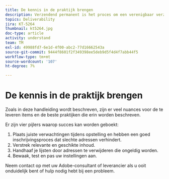 ```yaml
---
title: De kennis in de praktijk brengen
description: Verzendend permanent is het proces om een verenigbaar verzendend volume en strategie te vestigen om ISP reputatie te handhaven.
topics: Deliverability
jira: KT-5264
thumbnail: kt5264.jpg
doc-type: article
activity: understand
team: TM
exl-id: 49988fd7-6e1d-4f00-abc2-77d16662543a
source-git-commit: 9444f8601f2f349398ee5deb9d5f4d4f7abb44f5
workflow-type: tm+mt
source-wordcount: '107'
ht-degree: 7%

---
```


# De kennis in de praktijk brengen

Zoals in deze handleiding wordt beschreven, zijn er veel nuances voor de te leveren items en de beste praktijken die erin worden beschreven.

Er zijn vier pijlers waarop succes kan worden geboekt:

1. Plaats juiste verwachtingen tijdens opstelling en hebben een goed inschrijvingsproces dat slechte adressen verhindert.
2. Verstrek relevante en geschikte inhoud.
3. Handhaaf je lijsten door adressen te verwijderen die ongeldig worden.
4. Bewaak, test en pas uw instellingen aan.

Neem contact op met uw Adobe-consultant of leverancier als u ooit onduidelijk bent of hulp nodig hebt bij een probleem.
